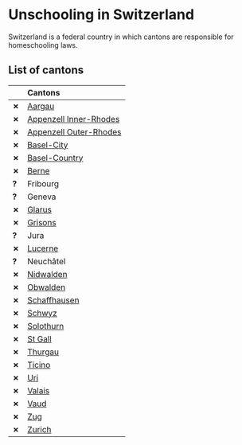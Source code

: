 # Unschooling in Switzerland

Switzerland is a federal country in which cantons are responsible for homeschooling laws.

## List of cantons

| | Cantons |
| - | :------ |
| __✗__ | [Aargau](Aargau.md) |
| __✗__ | [Appenzell Inner-Rhodes](Appenzell-Inner-Rhodes.md) |
| __✗__ | [Appenzell Outer-Rhodes](Appenzell-Outer-Rhodes.md) |
| __✗__ | [Basel-City](Basel-City.md) |
| __✗__ | [Basel-Country](Basel-Country.md) |
| __✗__ | [Berne](Berne.md) |
| __?__ | Fribourg |
| __?__ | Geneva |
| __✗__ | [Glarus](Glarus.md) |
| __✗__ | [Grisons](Grisons.md) |
| __?__ | Jura |
| __✗__ | [Lucerne](Lucerne.md) |
| __?__ | Neuchâtel |
| __✗__ | [Nidwalden](Nidwalden.md) |
| __✗__ | [Obwalden](Obwalden.md) | 
| __✗__ | [Schaffhausen](Schaffhausen.md) |
| __✗__ | [Schwyz](Schwyz.md) |
| __✗__ | [Solothurn](Solothurn.md) |
| __✗__ | [St Gall](St-Gall.md) |
| __✗__ | [Thurgau](Thurgau.md) |
| __✗__ | [Ticino](Ticino.md) |
| __✗__ | [Uri](Uri.md) |
| __✗__ | [Valais](Valais.md) |
| __✗__ | [Vaud](Vaud.md) |
| __✗__ | [Zug](Zug.md) |
| __✗__ | [Zurich](Zurich.md) |
